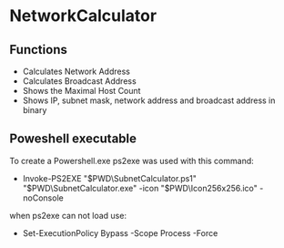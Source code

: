 # NetworkCalculator

## Functions

- Calculates Network Address
- Calculates Broadcast Address
- Shows the Maximal Host Count
- Shows IP, subnet mask, network address and broadcast address in binary

## Poweshell executable

To create a Powershell.exe ps2exe was used with this command:
- Invoke-PS2EXE "$PWD\SubnetCalculator.ps1" "$PWD\SubnetCalculator.exe" -icon "$PWD\Icon256x256.ico" -noConsole

when ps2exe can not load use:
- Set-ExecutionPolicy Bypass -Scope Process -Force
